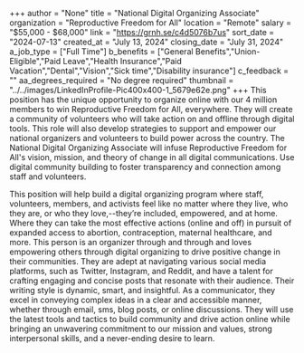 +++
author = "None"
title = "National Digital Organizing Associate"
organization = "Reproductive Freedom for All"
location = "Remote"
salary = "$55,000 - $68,000"
link = "https://grnh.se/c4d5076b7us"
sort_date = "2024-07-13"
created_at = "July 13, 2024"
closing_date = "July 31, 2024"
a_job_type = ["Full Time"]
b_benefits = ["General Benefits","Union-Eligible","Paid Leave","Health Insurance","Paid Vacation","Dental","Vision","Sick time","Disability insurance"]
c_feedback = ""
aa_degrees_required = "No degree required"
thumbnail = "../../images/LinkedInProfile-Pic400x400-1_5679e62e.png"
+++
This position has the unique opportunity to organize online with our 4 million members to win Reproductive Freedom for All, everywhere. They will create a community of volunteers who will take action on and offline through digital tools. This role will also develop strategies to support and empower our national organizers and volunteers to build power across the country. The National Digital Organizing Associate will infuse Reproductive Freedom for All's vision, mission, and theory of change in all digital communications. Use digital community building to foster transparency and connection among staff and volunteers. 

This position will help build a digital organizing program where staff, volunteers, members, and activists feel like no matter where they live, who they are, or who they love,--they’re included, empowered, and at home. Where they can take the most effective actions (online and off) in pursuit of expanded access to abortion, contraception, maternal healthcare, and more.  This person is an organizer through and through and loves empowering others through digital organizing to drive positive change in their communities. They are adept at navigating various social media platforms, such as Twitter, Instagram, and Reddit, and have a talent for crafting engaging and concise posts that resonate with their audience. Their writing style is dynamic, smart, and insightful. As a communicator, they excel in conveying complex ideas in a clear and accessible manner, whether through email, sms, blog posts, or online discussions. They will use the latest tools and tactics to build community and drive action online while bringing an unwavering commitment to our mission and values, strong interpersonal skills, and a never-ending desire to learn. 